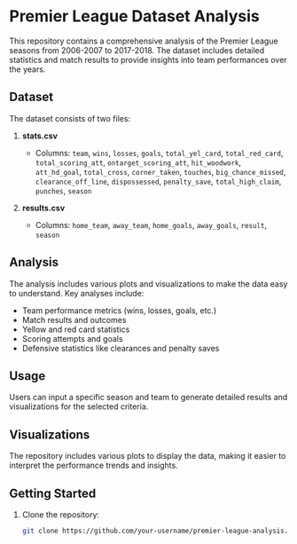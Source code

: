 # Premier League Dataset Analysis

This repository contains a comprehensive analysis of the Premier League seasons from 2006-2007 to 2017-2018. The dataset includes detailed statistics and match results to provide insights into team performances over the years.

## Dataset

The dataset consists of two files:

1. **stats.csv**
   - Columns: `team`, `wins`, `losses`, `goals`, `total_yel_card`, `total_red_card`, `total_scoring_att`, `ontarget_scoring_att`, `hit_woodwork`, `att_hd_goal`, `total_cross`, `corner_taken`, `touches`, `big_chance_missed`, `clearance_off_line`, `dispossessed`, `penalty_save`, `total_high_claim`, `punches`, `season`

2. **results.csv**
   - Columns: `home_team`, `away_team`, `home_goals`, `away_goals`, `result`, `season`

## Analysis

The analysis includes various plots and visualizations to make the data easy to understand. Key analyses include:

- Team performance metrics (wins, losses, goals, etc.)
- Match results and outcomes
- Yellow and red card statistics
- Scoring attempts and goals
- Defensive statistics like clearances and penalty saves

## Usage

Users can input a specific season and team to generate detailed results and visualizations for the selected criteria.

## Visualizations

The repository includes various plots to display the data, making it easier to interpret the performance trends and insights.

## Getting Started

1. Clone the repository:
   ```sh
   git clone https://github.com/your-username/premier-league-analysis.git
